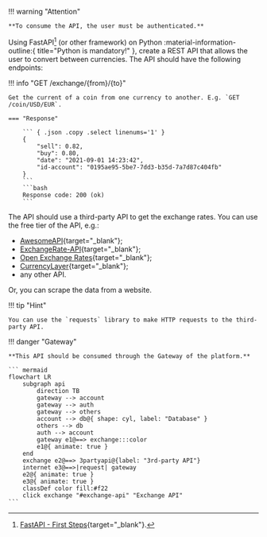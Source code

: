 

!!! warning "Attention"

    **To consume the API, the user must be authenticated.**

Using FastAPI[^1] (or other framework) on Python :material-information-outline:{ title="Python is mandatory!" }, create a REST API that allows the user to convert between currencies. The API should have the following endpoints:

!!! info "GET /exchange/{from}/{to}"

    Get the current of a coin from one currency to another. E.g. `GET /coin/USD/EUR`.

    === "Response"

        ``` { .json .copy .select linenums='1' }
        {
            "sell": 0.82,
            "buy": 0.80,
            "date": "2021-09-01 14:23:42",
            "id-account": "0195ae95-5be7-7dd3-b35d-7a7d87c404fb"
        }
        ```
        ```bash
        Response code: 200 (ok)
        ```

The API should use a third-party API to get the exchange rates. You can use the free tier of the API, e.g.:

- [AwesomeAPI](https://github.com/awesomeapibrasil/economy-api){target="_blank"};
- [ExchangeRate-API](https://www.exchangerate-api.com/){target="_blank"};
- [Open Exchange Rates](https://openexchangerates.org/){target="_blank"};
- [CurrencyLayer](https://currencylayer.com/){target="_blank"};
- any other API.

Or, you can scrape the data from a website.

!!! tip "Hint"

    You can use the `requests` library to make HTTP requests to the third-party API.

!!! danger "Gateway"

    **This API should be consumed through the Gateway of the platform.**

    ``` mermaid
    flowchart LR
        subgraph api
            direction TB
            gateway --> account
            gateway --> auth
            gateway --> others
            account --> db@{ shape: cyl, label: "Database" }
            others --> db
            auth --> account
            gateway e1@==> exchange:::color
            e1@{ animate: true }
        end
        exchange e2@==> 3partyapi@{label: "3rd-party API"}
        internet e3@==>|request| gateway
        e2@{ animate: true }
        e3@{ animate: true }
        classDef color fill:#f22
        click exchange "#exchange-api" "Exchange API"
    ```

[^1]: [FastAPI - First Steps](https://fastapi.tiangolo.com/tutorial/first-steps/){target="_blank"}.